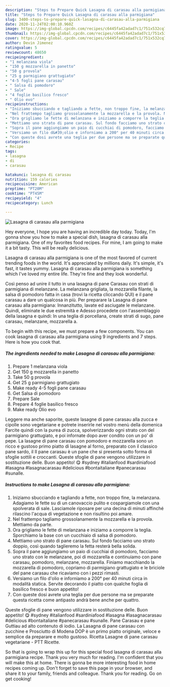 ```yaml
---
description: "Steps to Prepare Quick Lasagna di carasau alla parmigiana"
title: "Steps to Prepare Quick Lasagna di carasau alla parmigiana"
slug: 3400-steps-to-prepare-quick-lasagna-di-carasau-alla-parmigiana
date: 2020-11-24T02:00:10.960Z
image: https://img-global.cpcdn.com/recipes/c6445fa42adad7c1/751x532cq70/lasagna-di-carasau-alla-parmigiana-recipe-main-photo.jpg
thumbnail: https://img-global.cpcdn.com/recipes/c6445fa42adad7c1/751x532cq70/lasagna-di-carasau-alla-parmigiana-recipe-main-photo.jpg
cover: https://img-global.cpcdn.com/recipes/c6445fa42adad7c1/751x532cq70/lasagna-di-carasau-alla-parmigiana-recipe-main-photo.jpg
author: Devin Jimenez
ratingvalue: 5
reviewcount: 48650
recipeingredient:
- "1 melanzana viola"
- "150 g mozzarella in panetto"
- "50 g provola"
- "25 g parmigiano grattugiato"
- "4-5 fogli pane carasau"
- " Salsa di pomodoro"
- " Sale"
- "4 foglie basilico fresco"
- " Olio evo"
recipeinstructions:
- "Iniziamo sbucciando e tagliando a fette, non troppo fine, la melanzana. Adagiamo le fette su di un canovaccio pulito e cospargiamole con una spolverata di sale. Lasciamole riposare per una decina di minuti affinché rilascino l&#39;acqua di vegetazione e non risultino poi amare."
- "Nel frattempo tagliamo grossolanamente la mozzarella e la provola. Mettiamo da parte."
- "Ora grigliamo le fette di melanzana e iniziamo a comporre la teglia. Sporchiamo la base con un cucchiaio di salsa di pomodoro."
- "Mettiamo uno strato di pane carasau. Sul fondo facciamo uno strato doppio, così quando taglieremo la fetta resterà bella solida."
- "Sopra il pane aggiungiamo un paio di cucchiai di pomodoro, facciamo uno strato con le melanzane, poi di mozzarella e continuiamo con pane carasau, pomodoro, melanzane, mozzarella. Finiamo macchiando la mozzarella di pomodoro, copriamo di parmigiano grattugiato e le briciole del pane carasau che ricaviamo con i pezzi rimasti."
- "Versiamo un filo d&#39;olio e inforniamo a 200° per 40 minuti circa in modalità statica. Servite decorando il piatto con qualche foglia di basilico fresco e buon appetito!"
- "Con queste dosi avrete una teglia per due persone ma se preparate questa ricetta come antipasto andrà bene anche per quattro."
categories:
- Recipe
tags:
- lasagna
- di
- carasau

katakunci: lasagna di carasau 
nutrition: 159 calories
recipecuisine: American
preptime: "PT20M"
cooktime: "PT45M"
recipeyield: "4"
recipecategory: Lunch

---
```



![Lasagna di carasau alla parmigiana](https://img-global.cpcdn.com/recipes/c6445fa42adad7c1/751x532cq70/lasagna-di-carasau-alla-parmigiana-recipe-main-photo.jpg)

Hey everyone, I hope you are having an incredible day today. Today, I'm gonna show you how to make a special dish, lasagna di carasau alla parmigiana. One of my favorites food recipes. For mine, I am going to make it a bit tasty. This will be really delicious.

Lasagna di carasau alla parmigiana is one of the most favored of current trending foods in the world. It's appreciated by millions daily. It's simple, it's fast, it tastes yummy. Lasagna di carasau alla parmigiana is something which I've loved my entire life. They're fine and they look wonderful.

Così penso ad unire il tutto in una lasagna di pane Carasau con strati di parmigiana di melanzane. La melanzana grigliata, la mozzarella filante, la salsa di pomodoro fatta in casa (trovi la ricetta cliccando QUI) e il pane carasau a dare un qualcosa in più. Per preparare la Lasagna di pane carasau alla parmigiana: Innanzitutto, lavate ed asciugate le melanzane. Quindi, eliminate le due estremità e Adesso procedete con l&#39;assemblaggio della lasagna e quindi: In una teglia di porcellana, create strati di sugo, pane carasau, melanzane, mozzarella a.


To begin with this recipe, we must prepare a few components. You can cook lasagna di carasau alla parmigiana using 9 ingredients and 7 steps. Here is how you cook that.

<!--inarticleads1-->

##### The ingredients needed to make Lasagna di carasau alla parmigiana:

1. Prepare 1 melanzana viola
1. Get 150 g mozzarella in panetto
1. Take 50 g provola
1. Get 25 g parmigiano grattugiato
1. Make ready 4-5 fogli pane carasau
1. Get  Salsa di pomodoro
1. Prepare  Sale
1. Prepare 4 foglie basilico fresco
1. Make ready  Olio evo


Leggere ma anche saporite, queste lasagne di pane carasau alla zucca e cipolle sono vegetariane e potrete inserirle nel vostro menù della domenica Farcite quindi con la purea di zucca, spolverizzando ogni strato con del parmigiano grattugiato, e poi infornate dopo aver condito con un po&#39; di pepe. La lasagne di pane carasau con pomodoro e mozzarella sono un ricco e gustoso primo piatto di lasagne al forno, preparato con il classico pane sardo, il Il pane carasau è un pane che si presenta sotto forma di sfoglie sottili e croccanti. Queste sfoglie di pane vengono utilizzare in sostituzione delle. Buon appetito! 😋 #sydney #italianfood #sardiniafood #lasagna #lasagnacarasau #delicious #bontaitaliane #panecarasau #sunalle. 

<!--inarticleads2-->

##### Instructions to make Lasagna di carasau alla parmigiana:

1. Iniziamo sbucciando e tagliando a fette, non troppo fine, la melanzana. Adagiamo le fette su di un canovaccio pulito e cospargiamole con una spolverata di sale. Lasciamole riposare per una decina di minuti affinché rilascino l&#39;acqua di vegetazione e non risultino poi amare.
1. Nel frattempo tagliamo grossolanamente la mozzarella e la provola. Mettiamo da parte.
1. Ora grigliamo le fette di melanzana e iniziamo a comporre la teglia. Sporchiamo la base con un cucchiaio di salsa di pomodoro.
1. Mettiamo uno strato di pane carasau. Sul fondo facciamo uno strato doppio, così quando taglieremo la fetta resterà bella solida.
1. Sopra il pane aggiungiamo un paio di cucchiai di pomodoro, facciamo uno strato con le melanzane, poi di mozzarella e continuiamo con pane carasau, pomodoro, melanzane, mozzarella. Finiamo macchiando la mozzarella di pomodoro, copriamo di parmigiano grattugiato e le briciole del pane carasau che ricaviamo con i pezzi rimasti.
1. Versiamo un filo d&#39;olio e inforniamo a 200° per 40 minuti circa in modalità statica. Servite decorando il piatto con qualche foglia di basilico fresco e buon appetito!
1. Con queste dosi avrete una teglia per due persone ma se preparate questa ricetta come antipasto andrà bene anche per quattro.


Queste sfoglie di pane vengono utilizzare in sostituzione delle. Buon appetito! 😋 #sydney #italianfood #sardiniafood #lasagna #lasagnacarasau #delicious #bontaitaliane #panecarasau #sunalle. Pane Carasau e pane Guttiau ad alto contenuto di iodio. La Lasagna di pane carasau con zucchine e Prosciutto di Modena DOP è un primo piatto originale, veloce e semplice da preparare e molto gustoso. Ricetta Lasagne di pane carasau vegetariane - PTT Ricette. 

So that is going to wrap this up for this special food lasagna di carasau alla parmigiana recipe. Thank you very much for reading. I'm confident that you will make this at home. There is gonna be more interesting food in home recipes coming up. Don't forget to save this page in your browser, and share it to your family, friends and colleague. Thank you for reading. Go on get cooking!
